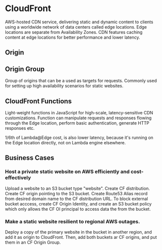# CloudFront

AWS-hosted CDN service, delivering static and dynamic content to clients using a worldwide network of data centers called edge locations. Edge locations are separate from Availability Zones. CDN features caching content at edge locations for better performance and lower latency.

## Origin

## Origin Group
Group of origins that can be a used as targets for requests. Commonly used for setting up high availability scenarios for static websites.

## CloudFront Functions
Light-weight functions in JavaScript for high-scale, latency-sensitive CDN customizations. Function can manipulate requests and responses flowing through the Edge location, perform basic authentication, generate HTTP responses etc.

1/6th of Lambda@Edge cost, is also lower latency, because it's running on the Edge location directly, not on Lambda engine elsewhere.

## Business Cases

### Host a private static website on AWS efficiently and cost-effectively

Upload a website to an S3 bucket type "website". Create CF distribution. Create CF origin pointing to the S3 bucket. Create Route53 Alias record from desired domain name to the CF distribution URL. To block external bucket acccess, create CF Origin Identity, and create an S3 bucket policy which only allows the CF OI principal to access data the from the bucket.

### Make a static website resilient to regional AWS outages.
Deploy a copy of the primary website in the bucket in another region, and add it as origin to CloudFront. Then, add both buckets ar CF origins, and put them in an CF Origin Group.
